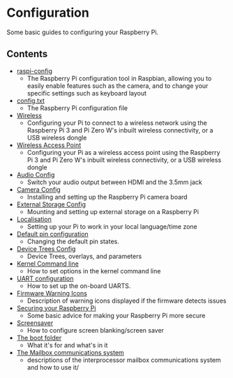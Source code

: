 # Configuration

Some basic guides to configuring your Raspberry Pi.

## Contents

- [raspi-config](raspi-config.md)
    - The Raspberry Pi configuration tool in Raspbian, allowing you to easily enable features such as the camera, and to change your specific settings such as keyboard layout
- [config.txt](config-txt/README.md)
    - The Raspberry Pi configuration file
- [Wireless](wireless/README.md)
    - Configuring your Pi to connect to a wireless network using the Raspberry Pi 3 and Pi Zero W's inbuilt wireless connectivity, or a USB wireless dongle
- [Wireless Access Point](wireless/access-point.md)
    - Configuring your Pi as a wireless access point using the Raspberry Pi 3 and Pi Zero W's inbuilt wireless connectivity, or a USB wireless dongle
- [Audio Config](audio-config.md)
    - Switch your audio output between HDMI and the 3.5mm jack
- [Camera Config](camera.md)
    - Installing and setting up the Raspberry Pi camera board
- [External Storage Config](external-storage.md)
    - Mounting and setting up external storage on a Raspberry Pi
- [Localisation](localisation.md)
    - Setting up your Pi to work in your local language/time zone
- [Default pin configuration](pin-configuration.md)
    - Changing the default pin states.
- [Device Trees Config](device-tree.md)
    - Device Trees, overlays, and parameters
- [Kernel Command line](cmdline-txt.md)
    - How to set options in the kernel command line
- [UART configuration](uart.md)
    - How to set up the on-board UARTS.
- [Firmware Warning Icons](warning-icons.md)
    - Description of warning icons displayed if the firmware detects issues
- [Securing your Raspberry Pi](security.md)
    - Some basic advice for making your Raspberry Pi more secure
- [Screensaver](screensaver.md)
    - How to configure screen blanking/screen saver
- [The boot folder](boot_folder.md)
    - What it's for and what's in it
- [The Mailbox communications system](mailbox/README.md)
    - descriptions of the interprocessor mailbox communications system and how to use it/

